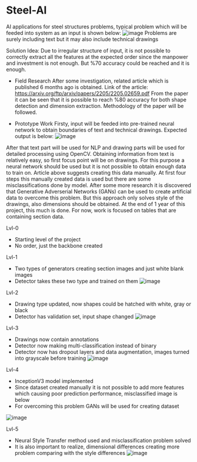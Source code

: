 # Steel-AI
 AI applications for steel structures problems, typical problem which will be feeded into system as an input is shown below:
![image](https://user-images.githubusercontent.com/80748060/195896003-9210d54f-f406-45d6-a5e2-d4e115f6e306.png)
Problems are surely including text but it may also include technical drawings

Solution Idea:
Due to irregular structure of  input, it is not possible to correctly extract all the features at the expected order since the manpower and investment is not enough. But %70 accuracy could be reached and it is enough.
- Field Research
After some investigation, related article which is published 6 months ago is obtained. Link of the article: https://arxiv.org/ftp/arxiv/papers/2205/2205.02659.pdf
From the paper it can be seen that it is possible to reach %80 accuracy for both shape detection and dimension extraction. Methodology of the paper will be followed.

- Prototype Work
Firsty, input will be feeded into pre-trained neural network to obtain boundaries of text and technical drawings. Expected output is below:
![image](https://user-images.githubusercontent.com/80748060/195900272-a7040dc0-1da9-4651-9244-26f427b5f208.png)

After that text part will be used for NLP and drawing parts will be used for detailed processing using OpenCV. Obtaining information from text is relatively easy, so first focus point will be on drawings.
For this purpose a neural network should be used but it is not possible to obtain enough data to train on. Article above suggests creating this data manually. At first four steps this manually created data is used but there are some misclassifications done by model. After some more research it is discovered that Generative Adverserial Networks (GANs) can be used to create artificial data to overcome this problem. But this approach only solves style of the drawings, also dimensions should be obtained. At the end of 1 year of this project, this much is done. For now, work is focused on tables that are containing section data.

 Lvl-0
 - Starting level of the project
 - No order, just the backbone created
 
 Lvl-1
 - Two types of generators creating section images and just white blank images
 - Detector takes these two type and trained on them
 ![image](https://user-images.githubusercontent.com/80748060/193341808-57f6309e-774e-4635-aa0c-1c533b789d7f.png)



 
 Lvl-2
 - Drawing type updated, now shapes could be hatched with white, gray or black
 - Detector has validation set, input shape changed
 ![image](https://user-images.githubusercontent.com/80748060/193342306-cac40d9f-0dd2-4444-8aa3-7fbfb608fc77.png)



 
 
 
 Lvl-3
 - Drawings now contain annotations
 - Detector now making multi-classification instead of binary
 - Detector now has dropout layers and data augmentation, images turned into grayscale before training
 ![image](https://user-images.githubusercontent.com/80748060/193342952-7ddb6787-433a-4064-8a9e-91f33946c2f6.png)

 
 

Lvl-4
 - InceptionV3 model implemented
 - Since dataset created manually it is not possible to add more features which causing poor prediction performance, misclassified image is below
 - For overcoming this problem GANs will be used for creating dataset
 
![image](https://user-images.githubusercontent.com/80748060/193355486-2a883f0d-8aba-441f-9032-f7a16fe36a53.png)

Lvl-5
 - Neural Style Transfer method used and misclassification problem solved
 - It is also important to realize, dimensional differences creating more problem comparing with the style differences
 ![image](https://user-images.githubusercontent.com/80748060/194715308-389e6a86-3d78-4004-8575-e8266c5ed145.png)

